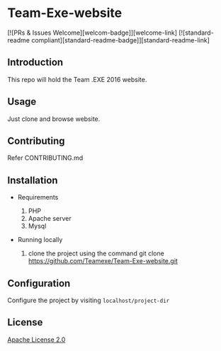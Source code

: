 # Team-Exe-website

[![PRs & Issues Welcome][welcom-badge]][welcome-link]
[![standard-readme compliant][standard-readme-badge]][standard-readme-link]

## Introduction
This repo will hold the Team .EXE 2016 website.

## Usage
Just clone and browse website.

## Contributing
Refer CONTRIBUTING.md

## Installation

* Requirements

     1. PHP
     2. Apache server
     3. Mysql

* Running locally

     1. clone the project using the command
 	      git clone https://github.com/Teamexe/Team-Exe-website.git

## Configuration
Configure the project by visiting ``localhost/project-dir``

## License
[Apache License 2.0](https://github.com/Teamexe/Team-Exe-website/blob/master/LICENSE.md)
